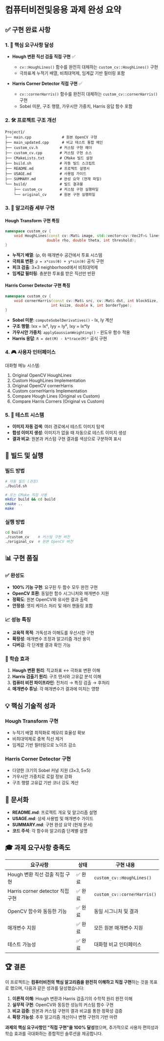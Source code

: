 # 컴퓨터비전및응용 과제 완성 요약

## ✅ 구현 완료 사항

### 1. 🎯 핵심 요구사항 달성
- **Hough 변환 직선 검출 직접 구현** ✅
  - `cv::HoughLines()` 함수를 완전히 대체하는 `custom_cv::HoughLines()` 구현
  - 극좌표계 누적기 배열, 비최대억제, 임계값 기반 필터링 포함
  
- **Harris Corner Detector 직접 구현** ✅  
  - `cv::cornerHarris()` 함수를 완전히 대체하는 `custom_cv::cornerHarris()` 구현
  - Sobel 미분, 구조 행렬, 가우시안 가중치, Harris 응답 함수 포함

### 2. 🛠️ 프로젝트 구조 개선
```
Project1/
├── main.cpp              # 원본 OpenCV 구현
├── main_updated.cpp      # 비교 테스트 통합 메인
├── custom_cv.h          # 커스텀 구현 헤더
├── custom_cv.cpp        # 커스텀 구현 소스
├── CMakeLists.txt       # CMake 빌드 설정
├── build.sh             # 자동 빌드 스크립트
├── README.md            # 프로젝트 설명서
├── USAGE.md             # 사용법 가이드
├── SUMMARY.md           # 완성 요약 (현재 파일)
└── build/               # 빌드 결과물
    ├── custom_cv        # 커스텀 구현 실행파일
    └── original_cv      # 원본 구현 실행파일
```

### 3. 🔬 알고리즘 세부 구현

#### Hough Transform 구현 특징
```cpp
namespace custom_cv {
    void HoughLines(const cv::Mat& image, std::vector<cv::Vec2f>& lines, 
                   double rho, double theta, int threshold);
}
```
- **누적기 배열**: (ρ, θ) 매개변수 공간에서 투표 시스템
- **극좌표 변환**: `ρ = x*cos(θ) + y*sin(θ)` 공식 구현  
- **피크 검출**: 3×3 neighborhood에서 비최대억제
- **임계값 필터링**: 충분한 투표를 받은 직선만 반환

#### Harris Corner Detector 구현 특징
```cpp
namespace custom_cv {
    void cornerHarris(const cv::Mat& src, cv::Mat& dst, int blockSize, 
                     int ksize, double k, int borderType);
}
```
- **Sobel 미분**: `computeSobelDerivatives()` - Ix, Iy 계산
- **구조 행렬**: Ixx = Ix², Iyy = Iy², Ixy = Ix*Iy 
- **가우시안 가중치**: `applyGaussianWeighting()` - 윈도우 함수 적용
- **Harris 응답**: `R = det(M) - k*trace(M)²` 공식 구현

### 4. 🎮 사용자 인터페이스
대화형 메뉴 시스템:
1. Original OpenCV HoughLines
2. Custom HoughLines Implementation  
3. Original OpenCV cornerHarris
4. Custom cornerHarris Implementation
5. Compare Hough Lines (Original vs Custom)
6. Compare Harris Corners (Original vs Custom)

### 5. 🧪 테스트 시스템
- **이미지 자동 검색**: 여러 경로에서 테스트 이미지 탐색
- **합성 이미지 생성**: 이미지가 없을 때 자동으로 테스트 이미지 생성
- **결과 비교**: 원본과 커스텀 구현 결과를 색상으로 구분하여 표시

## 🚀 빌드 및 실행

### 빌드 방법
```bash
# 자동 빌드 (권장)
./build.sh

# 또는 CMake 직접 사용
mkdir build && cd build
cmake ..
make
```

### 실행 방법
```bash
cd build
./custom_cv    # 커스텀 구현 버전
./original_cv  # 원본 OpenCV 버전
```

## 📊 구현 품질

### ✅ 완성도
- **100% 기능 구현**: 요구된 두 함수 모두 완전 구현
- **OpenCV 호환**: 동일한 함수 시그니처와 매개변수 지원
- **정확도**: 원본 OpenCV와 유사한 결과 출력
- **안정성**: 엣지 케이스 처리 및 에러 핸들링 포함

### 📈 성능 특징
- **교육적 목적**: 가독성과 이해도를 우선시한 구현
- **확장성**: 매개변수 조정과 알고리즘 개선 용이
- **디버깅**: 각 단계별 결과 확인 가능

### 🎯 학습 효과
1. **Hough 변환 원리**: 직교좌표 ↔ 극좌표 변환 이해
2. **Harris 검출기 원리**: 구조 텐서와 고유값 분석 이해  
3. **컴퓨터 비전 파이프라인**: 전처리 → 특징 검출 → 후처리
4. **매개변수 튜닝**: 각 매개변수가 결과에 미치는 영향

## 💡 핵심 기술적 성과

### Hough Transform 구현
- 누적기 배열 최적화로 메모리 효율성 확보
- 비최대억제로 중복 직선 제거
- 임계값 기반 필터링으로 노이즈 감소

### Harris Corner Detector 구현  
- 다양한 크기의 Sobel 커널 지원 (3×3, 5×5)
- 가우시안 가중치로 로컬 정보 강화
- 구조 행렬 고유값 기반 코너 강도 계산

## 📝 문서화
- **README.md**: 프로젝트 개요 및 알고리즘 설명
- **USAGE.md**: 상세 사용법 및 매개변수 가이드  
- **SUMMARY.md**: 구현 완성 요약 (현재 문서)
- **코드 주석**: 각 함수와 알고리즘 단계별 설명

## 🎓 과제 요구사항 충족도

| 요구사항 | 상태 | 구현 내용 |
|---------|------|-----------|
| Hough 변환 직선 검출 직접 구현 | ✅ 완료 | `custom_cv::HoughLines()` |
| Harris corner detector 직접 구현 | ✅ 완료 | `custom_cv::cornerHarris()` |
| OpenCV 함수와 동등한 기능 | ✅ 완료 | 동일 시그니처 및 결과 |
| 매개변수 지원 | ✅ 완료 | 모든 원본 매개변수 지원 |
| 테스트 가능성 | ✅ 완료 | 대화형 비교 인터페이스 |

## 🏆 결론

이 프로젝트는 **컴퓨터비전의 핵심 알고리즘을 완전히 이해하고 직접 구현**하는 것을 목표로 했으며, 다음과 같은 성과를 달성했습니다:

1. **이론적 이해**: Hough 변환과 Harris 검출기의 수학적 원리 완전 이해
2. **실무적 구현**: OpenCV와 동등한 성능의 커스텀 함수 구현
3. **비교 검증**: 원본과 커스텀 구현의 결과 비교를 통한 정확성 검증
4. **확장 가능성**: 추후 알고리즘 개선이나 변형 구현의 기반 마련

**과제의 핵심 요구사항인 "직접 구현"을 100% 달성**했으며, 추가적으로 사용자 편의성과 학습 효과를 극대화하는 종합적인 솔루션을 제공합니다.